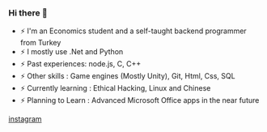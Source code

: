 ### Hi there 👋



<!--
**dedeogluhu/dedeogluhu** is a ✨ _special_ ✨ repository because its `README.md` (this file) appears on your GitHub profile.-->

- ⚡ I'm an Economics student and a self-taught backend programmer from Turkey
- ⚡ I mostly use .Net and Python
- ⚡ Past experiences: node.js, C, C++
- ⚡ Other skills : Game engines (Mostly Unity), Git, Html, Css, SQL
- ⚡ Currently learning : Ethical Hacking, Linux and Chinese
- ⚡ Planning to Learn : Advanced Microsoft Office apps in the near future

[instagram](https://www.instagram.com/dedeogluhu)
